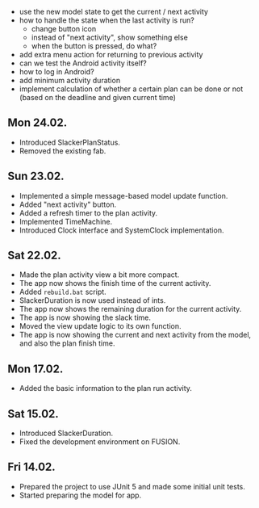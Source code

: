 - use the new model state to get the current / next activity
- how to handle the state when the last activity is run?
    - change button icon
    - instead of "next activity", show something else
    - when the button is pressed, do what?
- add extra menu action for returning to previous activity 
- can we test the Android activity itself?
- how to log in Android?
- add minimum activity duration
- implement calculation of whether a certain plan can be done or not (based on the deadline and given current time)

## Mon 24.02.
- Introduced SlackerPlanStatus.
- Removed the existing fab.

## Sun 23.02.
- Implemented a simple message-based model update function. 
- Added "next activity" button.
- Added a refresh timer to the plan activity.
- Implemented TimeMachine.
- Introduced Clock interface and SystemClock implementation.

## Sat 22.02.
- Made the plan activity view a bit more compact. 
- The app now shows the finish time of the current activity.
- Added `rebuild.bat` script.
- SlackerDuration is now used instead of ints.
- The app now shows the remaining duration for the current activity. 
- The app is now showing the slack time.
- Moved the view update logic to its own function.
- The app is now showing the current and next activity from the model, and also the plan finish time.

## Mon 17.02.
- Added the basic information to the plan run activity.

## Sat 15.02.
- Introduced SlackerDuration.
- Fixed the development environment on FUSION.

## Fri 14.02.
- Prepared the project to use JUnit 5 and made some initial unit tests.
- Started preparing the model for app.